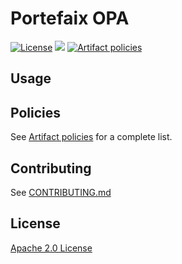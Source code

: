 # Portefaix OPA

[![License](https://img.shields.io/badge/License-Apache%202.0-blue.svg)](https://opensource.org/licenses/Apache-2.0)
[![](https://gitpolicies.com/portefaix-policies/charts/workflows/Release%20Charts/badge.svg?branch=master)](https://gitpolicies.com/portefaix-policies/charts/actions)
[![Artifact policies](https://img.shields.io/endpoint?url=https://artifactpolicies.io/badge/repository/portefaix-policies)](https://artifactpolicies.io/packages/search?repo=portefaix-policies)

## Usage



## Policies

See [Artifact policies](https://artifactpolicies.io/packages/search?repo=portefaix-opa) for a complete list.

## Contributing

See [CONTRIBUTING.md](./CONTRIBUTING.md)

## License

[Apache 2.0 License](./LICENSE)
